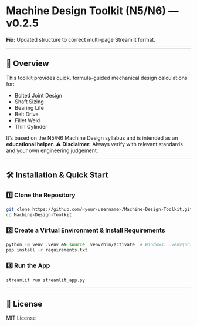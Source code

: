 # Machine Design Toolkit (N5/N6) — v0.2.5

**Fix:** Updated structure to correct multi-page Streamlit format.

---

## 📘 Overview
This toolkit provides quick, formula-guided mechanical design calculations for:
- Bolted Joint Design
- Shaft Sizing
- Bearing Life
- Belt Drive
- Fillet Weld
- Thin Cylinder

It’s based on the N5/N6 Machine Design syllabus and is intended as an **educational helper**.
⚠️ **Disclaimer:** Always verify with relevant standards and your own engineering judgement.

---

## 🛠 Installation & Quick Start

### 1️⃣ Clone the Repository
```bash
git clone https://github.com/<your-username>/Machine-Design-Toolkit.git
cd Machine-Design-Toolkit
```

### 2️⃣ Create a Virtual Environment & Install Requirements
```bash
python -m venv .venv && source .venv/bin/activate  # Windows: .venv\Scripts\activate
pip install -r requirements.txt
```

### 3️⃣ Run the App
```bash
streamlit run streamlit_app.py
```

---

## 📄 License
MIT License
